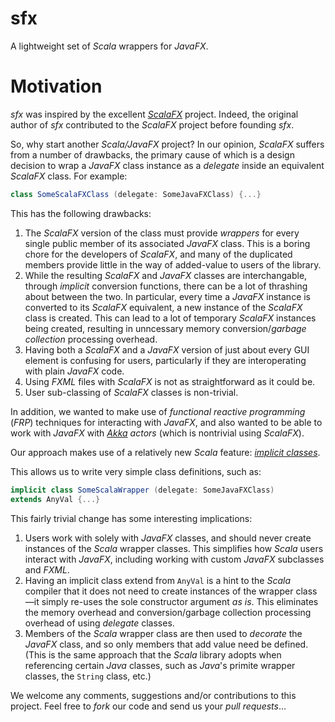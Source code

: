 # sfx

A lightweight set of _Scala_ wrappers for _JavaFX_.

# Motivation

_sfx_ was inspired by the excellent _[ScalaFX](http://www.scalafx.org/)_ project. Indeed, the original author of _sfx_
contributed to the _ScalaFX_ project before founding _sfx_.

So, why start another _Scala/JavaFX_ project? In our opinion, _ScalaFX_ suffers from a number of drawbacks, the primary
cause of which is a design decision to wrap a _JavaFX_ class instance as a _delegate_ inside an equivalent _ScalaFX_
class. For example:

```scala
class SomeScalaFXClass (delegate: SomeJavaFXClass) {...}
```

This has the following drawbacks:

1. The _ScalaFX_ version of the class must provide _wrappers_ for every single public member of its associated _JavaFX_
class. This is a boring chore for the developers of _ScalaFX_, and many of the duplicated members provide little in
the way of added-value to users of the library.
1. While the resulting _ScalaFX_ and _JavaFX_ classes are interchangable, through _implicit_ conversion functions, there
can be a lot of thrashing about between the two. In particular, every time a _JavaFX_ instance is converted to its
_ScalaFX_ equivalent, a new instance of the _ScalaFX_ class is created. This can lead to a lot of temporary _ScalaFX_
instances being created, resulting in unncessary memory conversion/_garbage collection_ processing overhead.
1. Having both a _ScalaFX_ and a _JavaFX_ version of just about every GUI element is confusing for users, particularly
if they are interoperating with plain _JavaFX_ code.
1. Using _FXML_ files with _ScalaFX_ is not as straightforward as it could be.
1. User sub-classing of _ScalaFX_ classes is non-trivial.

In addition, we wanted to make use of _functional reactive programming_ (_FRP_) techniques for interacting with
_JavaFX_, and also wanted to be able to work with _JavaFX_ with _[Akka](http://akka.io) actors_ (which is nontrivial
using _ScalaFX_).

Our approach makes use of a relatively new _Scala_ feature: _[implicit
classes](http://docs.scala-lang.org/overviews/core/implicit-classes.html)_.

This allows us to write very simple class definitions, such as:

```scala
implicit class SomeScalaWrapper (delegate: SomeJavaFXClass)
extends AnyVal {...}
```

This fairly trivial change has some interesting implications:

1. Users work with solely with _JavaFX_ classes, and should never create instances of the _Scala_ wrapper classes.
This simplifies how _Scala_ users interact with _JavaFX_, including working with custom _JavaFX_ subclasses and _FXML_.
1. Having an implicit class extend from `AnyVal` is a hint to the _Scala_ compiler that it does not need to create
instances of the wrapper class—it simply re-uses the sole constructor argument _as is_. This eliminates the memory
overhead and conversion/garbage collection processing overhead of using _delegate_ classes.
1. Members of the _Scala_ wrapper class are then used to _decorate_ the _JavaFX_ class, and so only members that add
value need be defined. (This is the same approach that the _Scala_ library adopts when referencing certain _Java_
classes, such as _Java_'s primite wrapper classes, the `String` class, etc.)

We welcome any comments, suggestions and/or contributions to this project. Feel free to _fork_ our code and send us
your _pull requests_...